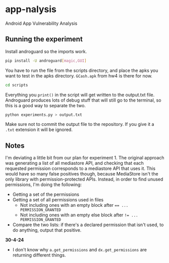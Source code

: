 # app-nalysis
Android App Vulnerability Analysis

## Running the experiment

Install androguard so the imports work.
```bash
pip install -U androguard[magic,GUI]
```

You have to run the file from the scripts directory, and place the apks you want to test in the apks directory. `GCash.apk` from hw4 is there for now.
```bash
cd scripts
```

Everything you `print()` in the script will get written to the output.txt file. Androguard produces lots of debug stuff that will still go to the terminal, so this is a good way to separate the two.

```bash
python experiments.py > output.txt
```

Make sure not to commit the output file to the repository. If you give it a `.txt` extension it will be ignored.

## Notes
I'm deviating a little bit from our plan for experiment 1.
The original approach was generating a list of all mediastore API, and checking that each requested permission corresponds to a mediastore API that uses it.
This would have so many false positives though, because MediaStore isn't the only library with permission-protected APIs.
Instead, in order to find unused permissions, I'm doing the following:
* Getting a set of the permissions
* Getting a set of all permissions used in files
    * Not including ones with an empty block after `== ... PERMISSION_GRANTED`
    * Not including ones with an empty else block after `!= ... PERMISSION_GRANTED`
* Compare the two lists: if there's a declared permission that isn't used, to do anything, output that positive.


**30-4-24**

* I don't know why `a.get_permissions` and `dx.get_permissions` are returning different things.
